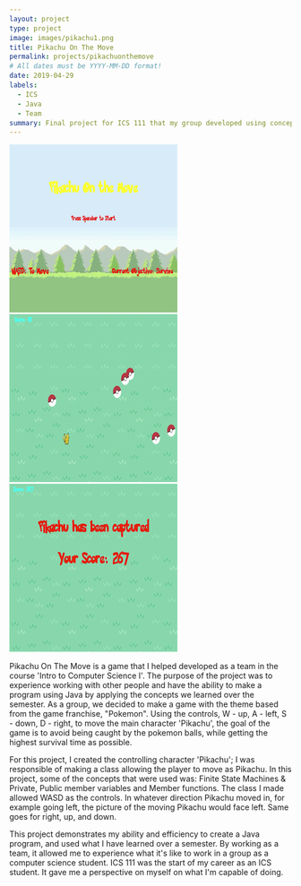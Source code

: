 ```yaml
---
layout: project
type: project
image: images/pikachu1.png
title: Pikachu On The Move
permalink: projects/pikachuonthemove
# All dates must be YYYY-MM-DD format!
date: 2019-04-29
labels:
  - ICS
  - Java
  - Team
summary: Final project for ICS 111 that my group developed using concepts we learned over the semester in Spring 2019.
---
```


<div class="ui small rounded images">
  <img class="ui image" src="../images/pikachu1.png">
  <img class="ui image" src="../images/pikachu2.png">
  <img class="ui image" src="../images/pikachu3.png">
</div>

Pikachu On The Move is a game that I helped developed as a team in the course 'Intro to Computer Science I'. The purpose of the project was to experience working with other people and have the ability to make a program using Java by applying the concepts we learned over the semester. As a group, we decided to make a game with the theme based from the game franchise, "Pokemon". Using the controls, W - up, A - left, S - down, D - right, to move the main character 'Pikachu', the goal of the game is to avoid being caught by the pokemon balls, while getting the highest survival time as possible.

For this project, I created the controlling character 'Pikachu'; I was responsible of making a class allowing the player to move as Pikachu. In this project, some of the concepts that were used was: Finite State Machines & Private, Public member variables and Member functions. The class I made allowed WASD as the controls. In whatever direction Pikachu moved in, for example going left, the picture of the moving Pikachu would face left. Same goes for right, up, and down. 

This project demonstrates my ability and efficiency to create a Java program, and used what I have learned over a semester. By working as a team, it allowed me to experience what it's like to work in a group as a computer science student. ICS 111 was the start of my career as an ICS student. It gave me a perspective on myself on what I'm capable of doing.



